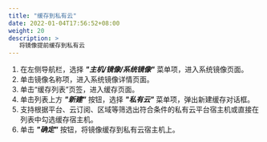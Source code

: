 ```yaml
---
title: "缓存到私有云"
date: 2022-01-04T17:56:52+08:00
weight: 20
description: >  
   将镜像提前缓存到私有云
---
```


1. 在左侧导航栏，选择 **_"主机/镜像/系统镜像"_** 菜单项，进入系统镜像页面。
2. 单击镜像名称项，进入系统镜像详情页面。
3. 单击“缓存列表”页签，进入缓存页面。
4. 单击列表上方 **_"新建"_** 按钮，选择 **_"私有云"_** 菜单项，弹出新建缓存对话框。
5. 支持根据平台、云订阅、区域等筛选出符合条件的私有云平台宿主机或直接在列表中勾选缓存宿主机。
6. 单击 **_"确定"_** 按钮，将镜像缓存到私有云宿主机上。